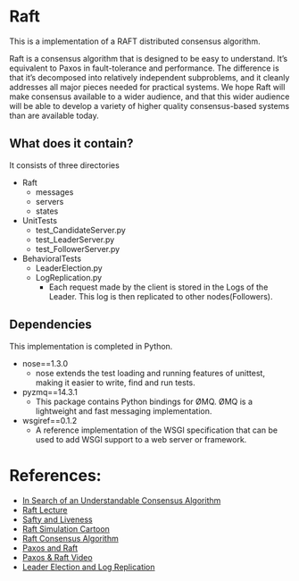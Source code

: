 # Raft

This is a implementation of a RAFT distributed consensus algorithm.

Raft is a consensus algorithm that is designed to be easy to understand. It’s equivalent to Paxos in fault-tolerance and performance. The difference is that it’s decomposed into relatively independent subproblems, and it cleanly addresses all major pieces needed for practical systems. We hope Raft will make consensus available to a wider audience, and that this wider audience will be able to develop a variety of higher quality consensus-based systems than are available today.


## What does it contain?
It consists of three directories
- Raft
  - messages
  - servers
  - states
- UnitTests
  - test_CandidateServer.py
  - test_LeaderServer.py
  - test_FollowerServer.py
- BehavioralTests
  - LeaderElection.py
  - LogReplication.py
    - Each request made by the client is stored in the Logs of the Leader. This log is then replicated to other nodes(Followers).

## Dependencies

This implementation is completed in Python.

- nose==1.3.0 
  - nose extends the test loading and running features of unittest, making it easier to write, find and run tests.
- pyzmq==14.3.1 
  - This package contains Python bindings for ØMQ. ØMQ is a lightweight and fast messaging implementation.
- wsgiref==0.1.2 
  - A reference implementation of the WSGI specification that can be used to add WSGI support to a web server or framework.


References:
==========
* [In Search of an Understandable Consensus Algorithm](https://ramcloud.stanford.edu/wiki/download/attachments/11370504/raft.pdf)
* [Raft Lecture](http://www.youtube.com/watch?v=YbZ3zDzDnrw)
* [Safty and Liveness](https://container-solutions.com/raft-explained-part-33-safety-liveness-guarantees-conclusion/)
* [Raft Simulation Cartoon](https://www.youtube.com/watch?v=xieqo3Tb5LQ)
* [Raft Consensus Algorithm](https://medium.com/@amangoeliitb/raft-consensus-algorithm-d93e7ee22b12)
* [Paxos and Raft](https://blockonomi.com/paxos-raft-consensus-protocols/)
* [Paxos & Raft Video](https://www.youtube.com/watch?v=Hm5LAxKxrD8)
* [Leader Election and Log Replication](https://www.youtube.com/watch?v=Bxm4FG4Nvs0)

